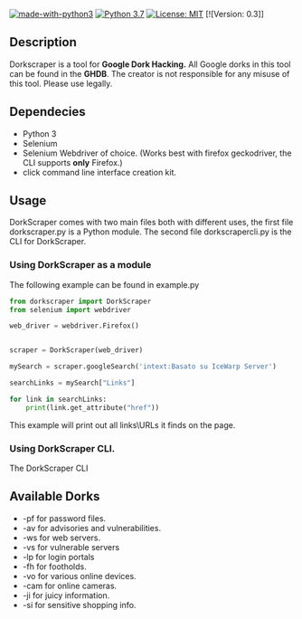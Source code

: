 [![made-with-python3](https://img.shields.io/badge/Made%20with-Python-1f425f.svg)](https://www.python.org/)
[![Python 3.7](https://img.shields.io/badge/python-3.7-blue.svg)](https://www.python.org/downloads/release/python-360/)
[![License: MIT](https://img.shields.io/badge/License-MIT-yellow.svg)](https://opensource.org/licenses/MIT)
[![Version: 0.3]]

## Description

Dorkscraper is a tool for **Google Dork Hacking.** All Google dorks in this tool can be found in the **GHDB**.
The creator is not responsible for any misuse of this tool. Please use legally.

## Dependecies

* Python 3
* Selenium
* Selenium Webdriver of choice. (Works best with firefox geckodriver, the CLI supports **only** Firefox.)
* click command line interface creation kit.

## Usage

DorkScraper comes with two main files both with different uses, the first file dorkscraper.py is a Python module. The second file dorkscrapercli.py is the CLI for DorkScraper.

### Using DorkScraper as a module

The following example can be found in example.py

```python
from dorkscraper import DorkScraper
from selenium import webdriver

web_driver = webdriver.Firefox()


scraper = DorkScraper(web_driver)

mySearch = scraper.googleSearch('intext:Basato su IceWarp Server')

searchLinks = mySearch["Links"]

for link in searchLinks:
    print(link.get_attribute("href"))
```
This example will print out all links\URLs it finds on the page.

### Using DorkScraper CLI.

The DorkScraper CLI 


## Available Dorks

* -pf for password files.
* -av for advisories and vulnerabilities.
* -ws for web servers.
* -vs for vulnerable servers
* -lp for login portals
* -fh for footholds.
* -vo for various online devices.
* -cam for online cameras.
* -ji for juicy information.
* -si for sensitive shopping info.
